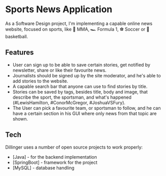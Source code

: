 # Sports News Application

As a Software Design project, I'm implementing a capable online news website, focused on sports, like 🥊 MMA, 🏎️ Formula 1, ⚽ Soccer or 🏀 basketball.


## Features

- User can sign up to be able to save certain stories, get notified by newsletter, share or like their favourite news.
- Journalists should be signed up by the site moderator, and he's able to add stories to the website.
- A capable search bar that anyone can use to find stories by title.
- Stories can be saved by tags, besides title, body and image, that describe the sport, the sportsman, and what's happened (#LewisHamilton, #ConorMcGregor, #JoshuaVSFury).
- The User can pick a favourite team, or sportsman to follow, and he can have a certain section in his GUI where only news from that topic are shown. 


## Tech

Dillinger uses a number of open source projects to work properly:

- [Java] - for the backend implementation
- [SpringBoot] - framework for the project
- [MySQL] - database handling



